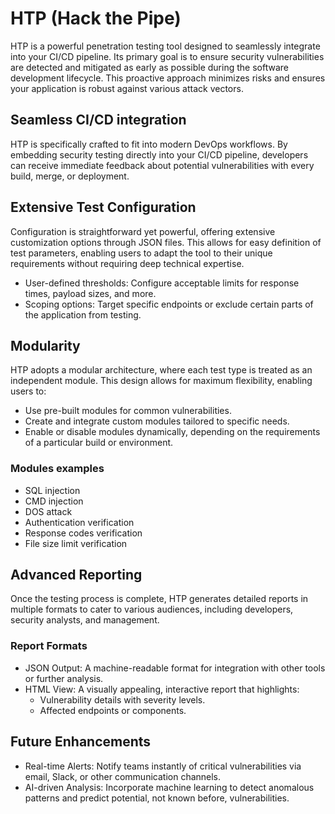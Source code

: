 # HTP (Hack the Pipe)
HTP is a powerful penetration testing tool designed to seamlessly integrate into your CI/CD pipeline. Its primary goal is to ensure security vulnerabilities are detected and mitigated as early as possible during the software development lifecycle. This proactive approach minimizes risks and ensures your application is robust against various attack vectors.
## Seamless CI/CD integration
HTP is specifically crafted to fit into modern DevOps workflows. By embedding security testing directly into your CI/CD pipeline, developers can receive immediate feedback about potential vulnerabilities with every build, merge, or deployment.
## Extensive Test Configuration
Configuration is straightforward yet powerful, offering extensive customization options through JSON files. This allows for easy definition of test parameters, enabling users to adapt the tool to their unique requirements without requiring deep technical expertise.

- User-defined thresholds: Configure acceptable limits for response times, payload sizes, and more.
- Scoping options: Target specific endpoints or exclude certain parts of the application from testing.
## Modularity
HTP adopts a modular architecture, where each test type is treated as an independent module. This design allows for maximum flexibility, enabling users to:
- Use pre-built modules for common vulnerabilities.
- Create and integrate custom modules tailored to specific needs.
- Enable or disable modules dynamically, depending on the requirements of a particular build or environment.
### Modules examples
- SQL injection
- CMD injection
- DOS attack
- Authentication verification
- Response codes verification
- File size limit verification
## Advanced Reporting
Once the testing process is complete, HTP generates detailed reports in multiple formats to cater to various audiences, including developers, security analysts, and management.
### Report Formats

- JSON Output: A machine-readable format for integration with other tools or further analysis.
- HTML View: A visually appealing, interactive report that highlights:
	- Vulnerability details with severity levels.
	- Affected endpoints or components.

## Future Enhancements
- Real-time Alerts: Notify teams instantly of critical vulnerabilities via email, Slack, or other communication channels.
- AI-driven Analysis: Incorporate machine learning to detect anomalous patterns and predict potential, not known before, vulnerabilities.
